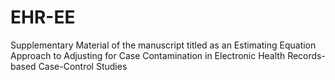 # EHR-EE
Supplementary Material of the manuscript titled as an Estimating Equation Approach to Adjusting for Case Contamination in Electronic Health Records-based Case-Control Studies
